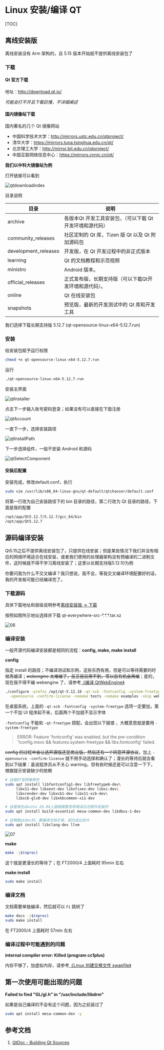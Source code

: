 # Linux 安装/编译 QT

[TOC]

## 离线安装版

离线安装没有 Arm 架构的，且 5.15 版本开始就不提供离线安装包了

### 下载

#### Qt 官方下载

地址：<http://download.qt.io/>

*可能会打不开且下载巨慢，不详细阐述*



#### 国内镜像站下载

国内著名的几个 Qt 镜像网站

- 中国科学技术大学：<http://mirrors.ustc.edu.cn/qtproject/>
- 清华大学：<https://mirrors.tuna.tsinghua.edu.cn/qt/>
- 北京理工大学：<http://mirror.bit.edu.cn/qtproject/>
- 中国互联网络信息中心：<https://mirrors.cnnic.cn/qt/>

**我们以中科大镜像站为例**

打开链接可以看到

![qtdownloadindex](img/001/01.png)

目录说明

| 目录                 | 说明                                                      |
| -------------------- | --------------------------------------------------------- |
| archive              | 各版本Qt 开发工具安装包，（可以下载 Qt 开发环境和源代码） |
| community_releases   | 社区定制的 Qt 库，Tizen 版 Qt 以及 Qt 附加源码包          |
| development_releases | 开发版，在 Qt 开发过程中的非正式版本                      |
| learning             | Qt 的文档教程和示范视频                                   |
| ministro             | Android 版本。                                            |
| official_releases    | 正式发布版，长期支持版（可以下载Qt开发环境和源代码）。    |
| online               | Qt 在线安装包                                             |
| snapshots            | 预览版，最新的开发测试中的 Qt 库和开发工具                |

我们选择下载长期支持版 5.12.7 (qt-opensource-linux-x64-5.12.7.run)



### 安装

给安装包赋予运行权限

```bash
chmod +x qt-opensource-linux-x64-5.12.7.run
```

运行

```bash
./qt-opensource-linux-x64-5.12.7.run
```

安装主界面

![qtInstaller](img/001/02.png)

点击下一步输入账号密码登录；如果没有可以直接在下面注册

![qtAccount](img/001/03.png)

一直下一步，选择安装路径

![qtInstallPath](img/001/04.png)

下一步选择组件，一般不安装 Android 和源码

![qtSelectComponent](img/001/05.png)



#### 安装后配置

安装完成，修改default.conf，执行

```bash
sudo vim /usr/lib/x86_64-linux-gnu/qt-default/qtchooser/default.conf
```

将第一行改为自己安装路径下的 bin 目录的路径，第二行改为 Qt 目录的路径，下面是我的配置

```bash
/opt/app/Qt5.12.7/5.12.7/gcc_64/bin
/opt/app/Qt5.12.7
```



## 源码编译安装

Qt5.15之后不提供离线安装包了，只提供在线安装；但是某些情况下我们并没有相应的网络环境适合在线安装，或者我们使用的处理器架构没有预编译的二进制文件，这时候就不得不学习离线安装了；这里以长期支持版5.12.10为例

你要问我为什么不交叉编译？我只想说，我不会，等我交叉编译环境配置好的话，我的开发板可能已经编译完了。

### 下载源码

具体下载地址和层级说明参考[离线安装版 -> 下载](#下载)

按照如图所示地址选择并下载 qt-everywhere-src-\*.\*.\*.tar.xz

![06](img/001/06.png)

### 编译安装

一般开源代码编译安装都是相同的流程：**config, make, make install**

**config**

指定 install 的路径；不编译测试和示例，这些东西有用，但是可以等待需要的时候再编译；~~webengine 太难编了，反正目前用不到，等以后有机会再编~~；是的，现在我不得不编 webengine 了，请参考[《编译 QtWebEngine》](006_CompileQtWebEngine.md)

```bash
./configure -prefix /opt/qt-5.12.10 -qt-xcb -fontconfig -system-freetype\
  -opensource -confirm-license -nomake tests -nomake examples -skip webengine
```

在桌面系统，上面的 `-qt-xcb -fontconfig -system-freetype` 选项一定要加，第一个不加 UI 程序起不来，后面两个不加就不显示字体

 `-fontconfig` 不能和  `-qt-freetype` 搭配，会出现以下报错 ，大概意思就是要用 `-system-freetype`

> ERROR: Feature 'fontconfig' was enabled, but the pre-condition '!config.msvc && features.system-freetype && libs.fontconfig' failed.

~~config 的过程中会让选开源版还是商业版，然后还有一个同意开源协议~~，加上 `-opensource -confirm-license` 就不用手动选择和确认了；漫长的等待后就会看到以下结果：虽说程序员从不关心 warning，但有些时候还是可以注意一下下，根据提示安装缺少的依赖

```bash
# 这是QT官网推荐的
sudo apt install libfontconfig1-dev libfreetype6-dev\
     libx11-dev libxext-dev libxfixes-dev libxi-dev\
     libxrender-dev libxcb1-dev libx11-xcb-dev\
     libxcb-glx0-dev libxkbcommon-x11-dev

# 这是我在ubuntu 20.04上面根据警告和错误日志额外安装的
sudo apt install build-essential mesa-common-dev libdbus-1-dev

# 这俩是qtdoc的，要编译文档才装，因为这比较大
sudo apt install libclang-dev llvm
```

![07](img/001/07.png)

**make**

```bash
make -j$(nproc)
```

这个就是更漫长的等待了；在 FT2000/4 上面耗时 95min 左右

**make install**

```bash
sudo make install
```



### 编译文档

文档需要单独编译，然后就可以 `F1` 跳转了

```bash
make docs -j$(nproc)
sudo make install
```

在 FT2000/4 上面耗时 57min 左右



### 编译过程中可能遇到的问题

**internal compiler error: Killed (program cc1plus)**

内存不够了，加虚拟内存，请参考[《Linux 创建交换文件 swapfile》](../Linux/012_LinuxCreateSwapfile.md)



## 第一次使用可能出现的问题

**Failed to find "GL/gl.h" in "/usr/include/libdrm"**

如果是自己编译的不会有这个问题，因为之前装过了

```bash
sudo apt install mesa-common-dev -y
```



## 参考文档

1. [QtDoc - Building Qt Sources](https://doc.qt.io/qt-5/build-sources.html)

